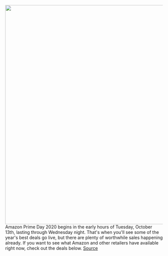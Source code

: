 <img src='https://cdn.vox-cdn.com/thumbor/jOMXQJNa-LJfKjwl7H6kEYK15yQ=/0x0:2040x1360/1200x800/filters:focal(772x562:1098x888)/cdn.vox-cdn.com/uploads/chorus_image/image/67618031/cwelch_191031_3763_0001.0.jpg' width='700px' /><br/>
Amazon Prime Day 2020 begins in the early hours of Tuesday, October 13th, lasting through Wednesday night. That's when you'll see some of the year's best deals go live, but there are plenty of worthwhile sales happening already. If you want to see what Amazon and other retailers have available right now, check out the deals below.
<a href='https://www.theverge.com/good-deals/21506562/amazon-prime-day-best-deals-tech-gadgets'> Source <a/>